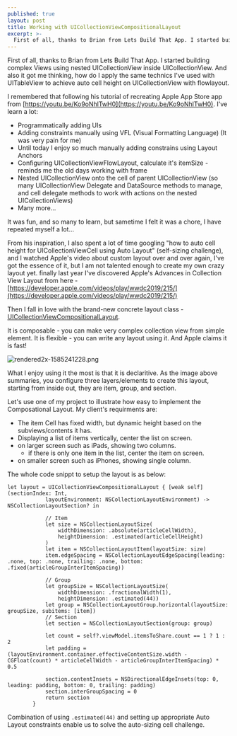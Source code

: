```yaml
---
published: true
layout: post
title: Working with UICollectionViewCompositionalLayout
excerpt: >-
  First of all, thanks to Brian from Lets Build That App. I started building complex Views using nested UICollectionView inside UICollectionView. And also it got me thinking, how do I apply the same technics I've used with UITableView to achieve auto cell height on UICollectionView with flowlayout.
---
```

First of all, thanks to Brian from Lets Build That App. I started building complex Views using nested UICollectionView inside UICollectionView. And also it got me thinking, how do I apply the same technics I've used with UITableView to achieve auto cell height on UICollectionView with flowlayout.

I remembered that following his tutorial of recreating Apple App Store app from [https://youtu.be/Ko9oNhlTwH0](https://youtu.be/Ko9oNhlTwH0). I've learn a lot: 
- Programmatically adding UIs
- Adding constraints manually using VFL (Visual Formatting Language) (It was very pain for me)
- Until today I enjoy so much manually adding constrains using Layout Anchors
- Configuring UICollectionViewFlowLayout, calculate it's itemSize - reminds me the old days working with frame
- Nested UICollectionView onto the cell of parent UICollectionView (so many UICollectionView Delegate and DataSource methods to manage, and cell delegate methods to work with actions on the nested UICollectionViews)
- Many more...

It was fun, and so many to learn, but sametime I felt it was a chore, I have repeated myself a lot...

From his inspiration, I also spent a lot of time googling "how to auto cell height for UICollectionViewCell using Auto Layout" (self-sizing challenge), and I watched Apple's video about custom layout over and over again, I've got the essence of it, but I am not talented enough to create my own crazy layout yet. 
finally last year I've discovered Apple's Advances in Collection View Layout from here - [https://developer.apple.com/videos/play/wwdc2019/215/](https://developer.apple.com/videos/play/wwdc2019/215/)

Then I fall in love with the brand-new concrete layout class - [UICollectionViewCompositionalLayout](https://developer.apple.com/documentation/uikit/uicollectionviewcompositionallayout).

It is composable - you can make very complex collection view from simple element.
It is flexible - you can write any layout using it.
And Apple claims it is fast!

![rendered2x-1585241228.png]({{site.baseurl}}/rendered2x-1585241228.png)

What I enjoy using it the most is that it is declaritive. As the image above summaries, you configure three layers/elements to create this layout, starting from inside out, they are item, group, and section.

Let's use one of my project to illustrate how easy to implement the Composational Layout.
My client's requirments are:
- The item Cell has fixed width, but dynamic height based on the subviews/contents it has.
- Displaying a list of items vertically, center the list on screen.
- on larger screen such as iPads, showing two columns.
	- if there is only one item in the list, center the item on screen.
- on smaller screen such as iPhones, showing single column.

The whole code snippt to setup the layout is as below: 
````
let layout = UICollectionViewCompositionalLayout { [weak self] (sectionIndex: Int,
            layoutEnvironment: NSCollectionLayoutEnvironment) -> NSCollectionLayoutSection? in
            
            // Item
            let size = NSCollectionLayoutSize(
                widthDimension: .absolute(articleCellWidth),
                heightDimension: .estimated(articleCellHeight)
            )
            let item = NSCollectionLayoutItem(layoutSize: size)
            item.edgeSpacing = NSCollectionLayoutEdgeSpacing(leading: .none, top: .none, trailing: .none, bottom: .fixed(articleGroupInterItemSpacing))
            
            // Group
            let groupSize = NSCollectionLayoutSize(
                widthDimension: .fractionalWidth(1),
                heightDimension: .estimated(44))
            let group = NSCollectionLayoutGroup.horizontal(layoutSize: groupSize, subitems: [item])
            // Section
            let section = NSCollectionLayoutSection(group: group)
            
            let count = self?.viewModel.itemsToShare.count == 1 ? 1 : 2
            let padding = (layoutEnvironment.container.effectiveContentSize.width - CGFloat(count) * articleCellWidth - articleGroupInterItemSpacing) * 0.5
            
            section.contentInsets = NSDirectionalEdgeInsets(top: 0, leading: padding, bottom: 0, trailing: padding)
            section.interGroupSpacing = 0
            return section
        }
```` 

Combination of using `.estimated(44)` and setting up appropriate Auto Layout constraints enable us to solve the auto-sizing cell challenge.
